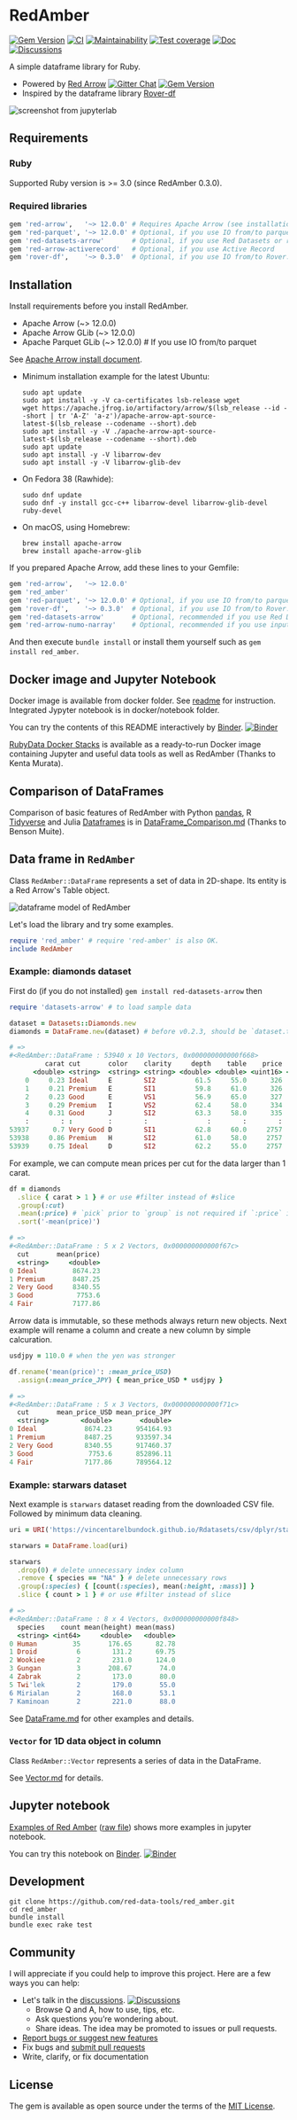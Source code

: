 # RedAmber

[![Gem Version](https://img.shields.io/gem/v/red_amber?color=brightgreen)](https://rubygems.org/gems/red_amber)
[![CI](https://github.com/heronshoes/red_amber/actions/workflows/ci.yml/badge.svg)](https://github.com/red-data-tools/red_amber/actions/workflows/ci.yml)
[![Maintainability](https://api.codeclimate.com/v1/badges/b8a745047045d2f49daa/maintainability)](https://codeclimate.com/github/heronshoes/red_amber/maintainability)
[![Test coverage](https://api.codeclimate.com/v1/badges/b8a745047045d2f49daa/test_coverage)](https://codeclimate.com/github/heronshoes/red_amber/test_coverage)
[![Doc](https://img.shields.io/badge/docs-latest-blue)](https://heronshoes.github.io/red_amber/)
[![Discussions](https://img.shields.io/github/discussions/heronshoes/red_amber)](https://github.com/red-data-tools/red_amber/discussions)

A simple dataframe library for Ruby.

- Powered by [Red Arrow](https://github.com/apache/arrow/tree/master/ruby/red-arrow)
[![Gitter Chat](https://badges.gitter.im/red-data-tools/en.svg)](https://gitter.im/red-data-tools/en) [![Gem Version](https://img.shields.io/gem/v/red-arrow?color=brightgreen)](https://rubygems.org/gems/red-arrow)
- Inspired by the dataframe library [Rover-df](https://github.com/ankane/rover)

![screenshot from jupyterlab](https://raw.githubusercontent.com/red-data-tools/red_amber/main/doc/image/screenshot.png)

## Requirements
### Ruby
Supported Ruby version is >= 3.0 (since RedAmber 0.3.0).

### Required libraries
```ruby
gem 'red-arrow',   '~> 12.0.0' # Requires Apache Arrow (see installation below)
gem 'red-parquet', '~> 12.0.0' # Optional, if you use IO from/to parquet
gem 'red-datasets-arrow'       # Optional, if you use Red Datasets or random sampling feature
gem 'red-arrow-activerecord'   # Optional, if you use Active Record
gem 'rover-df',    '~> 0.3.0'  # Optional, if you use IO from/to Rover::DataFrame
```

## Installation

Install requirements before you install RedAmber.

- Apache Arrow (~> 12.0.0)
- Apache Arrow GLib (~> 12.0.0)
- Apache Parquet GLib (~> 12.0.0)  # If you use IO from/to parquet

See [Apache Arrow install document](https://arrow.apache.org/install/).
  
  - Minimum installation example for the latest Ubuntu:

      ```
      sudo apt update
      sudo apt install -y -V ca-certificates lsb-release wget
      wget https://apache.jfrog.io/artifactory/arrow/$(lsb_release --id --short | tr 'A-Z' 'a-z')/apache-arrow-apt-source-latest-$(lsb_release --codename --short).deb
      sudo apt install -y -V ./apache-arrow-apt-source-latest-$(lsb_release --codename --short).deb
      sudo apt update
      sudo apt install -y -V libarrow-dev
      sudo apt install -y -V libarrow-glib-dev
      ```

  - On Fedora 38 (Rawhide):

      ```
      sudo dnf update
      sudo dnf -y install gcc-c++ libarrow-devel libarrow-glib-devel ruby-devel
      ```

  - On macOS, using Homebrew:

      ```
      brew install apache-arrow
      brew install apache-arrow-glib
      ```

If you prepared Apache Arrow, add these lines to your Gemfile:

```ruby
gem 'red-arrow',   '~> 12.0.0'
gem 'red_amber'
gem 'red-parquet', '~> 12.0.0' # Optional, if you use IO from/to parquet
gem 'rover-df',    '~> 0.3.0'  # Optional, if you use IO from/to Rover::DataFrame
gem 'red-datasets-arrow'       # Optional, recommended if you use Red Datasets
gem 'red-arrow-numo-narray'    # Optional, recommended if you use inputs from Numo::NArray
```

And then execute `bundle install` or install them yourself such as `gem install red_amber`.

## Docker image and Jupyter Notebook

Docker image is available from docker folder. See [readme](docker/readme.md) for instruction. Integrated Jypyter notebook is in docker/notebook folder.

You can try the contents of this README interactively by [Binder](https://mybinder.org/v2/gh/heronshoes/docker-stacks/RedAmber-binder?filepath=red-amber.ipynb). 
[![Binder](https://mybinder.org/badge_logo.svg)](https://mybinder.org/v2/gh/heronshoes/docker-stacks/RedAmber-binder?filepath=red-amber.ipynb)

[RubyData Docker Stacks](https://github.com/RubyData/docker-stacks) is available as a ready-to-run Docker image containing Jupyter and useful data tools as well as RedAmber (Thanks to Kenta Murata).

## Comparison of DataFrames

Comparison of  basic features of RedAmber with Python 
[pandas](https://pandas.pydata.org/),
R [Tidyverse](https://www.tidyverse.org/) and
Julia [Dataframes](https://dataframes.juliadata.org/stable/) is in [DataFrame_Comparison.md](doc/DataFrame_Comparison.md) (Thanks to Benson Muite).

## Data frame in `RedAmber`

Class `RedAmber::DataFrame` represents a set of data in 2D-shape.
Its entity is a Red Arrow's Table object. 

![dataframe model of RedAmber](https://raw.githubusercontent.com/red-data-tools/red_amber/main/doc/image/dataframe_model.png)

Let's load the library and try some examples.

```ruby
require 'red_amber' # require 'red-amber' is also OK.
include RedAmber
```

### Example: diamonds dataset

First do (if you do not installed) `
gem install red-datasets-arrow
`
then

```ruby
require 'datasets-arrow' # to load sample data

dataset = Datasets::Diamonds.new
diamonds = DataFrame.new(dataset) # before v0.2.3, should be `dataset.to_arrow`

# =>
#<RedAmber::DataFrame : 53940 x 10 Vectors, 0x000000000000f668>
         carat cut       color    clarity     depth    table    price        x ...        z
      <double> <string>  <string> <string> <double> <double> <uint16> <double> ... <double>
    0     0.23 Ideal     E        SI2          61.5     55.0      326     3.95 ...     2.43
    1     0.21 Premium   E        SI1          59.8     61.0      326     3.89 ...     2.31
    2     0.23 Good      E        VS1          56.9     65.0      327     4.05 ...     2.31
    3     0.29 Premium   I        VS2          62.4     58.0      334      4.2 ...     2.63
    4     0.31 Good      J        SI2          63.3     58.0      335     4.34 ...     2.75
    :        : :         :        :               :        :        :        : ...        :
53937      0.7 Very Good D        SI1          62.8     60.0     2757     5.66 ...     3.56
53938     0.86 Premium   H        SI2          61.0     58.0     2757     6.15 ...     3.74
53939     0.75 Ideal     D        SI2          62.2     55.0     2757     5.83 ...     3.64
```

For example, we can compute mean prices per cut for the data larger than 1 carat.

```ruby
df = diamonds
  .slice { carat > 1 } # or use #filter instead of #slice
  .group(:cut)
  .mean(:price) # `pick` prior to `group` is not required if `:price` is specified here.
  .sort('-mean(price)')

# =>
#<RedAmber::DataFrame : 5 x 2 Vectors, 0x000000000000f67c>
  cut       mean(price)
  <string>     <double>
0 Ideal         8674.23
1 Premium       8487.25
2 Very Good     8340.55
3 Good           7753.6
4 Fair          7177.86
```

Arrow data is immutable, so these methods always return new objects.
Next example will rename a column and create a new column by simple calcuration.

```ruby
usdjpy = 110.0 # when the yen was stronger

df.rename('mean(price)': :mean_price_USD)
  .assign(:mean_price_JPY) { mean_price_USD * usdjpy }

# =>
#<RedAmber::DataFrame : 5 x 3 Vectors, 0x000000000000f71c>
  cut       mean_price_USD mean_price_JPY
  <string>        <double>       <double>
0 Ideal            8674.23      954164.93
1 Premium          8487.25      933597.34
2 Very Good        8340.55      917460.37
3 Good              7753.6      852896.11
4 Fair             7177.86      789564.12
```

### Example: starwars dataset

Next example is `starwars` dataset reading from the downloaded CSV file. Followed by minimum data cleaning.

```ruby
uri = URI('https://vincentarelbundock.github.io/Rdatasets/csv/dplyr/starwars.csv')

starwars = DataFrame.load(uri)

starwars
  .drop(0) # delete unnecessary index column
  .remove { species == "NA" } # delete unnecessary rows
  .group(:species) { [count(:species), mean(:height, :mass)] }
  .slice { count > 1 } # or use #filter instead of slice

# =>
#<RedAmber::DataFrame : 8 x 4 Vectors, 0x000000000000f848>
  species    count mean(height) mean(mass)
  <string> <int64>     <double>   <double>
0 Human         35       176.65      82.78
1 Droid          6        131.2      69.75
2 Wookiee        2        231.0      124.0
3 Gungan         3       208.67       74.0
4 Zabrak         2        173.0       80.0
5 Twi'lek        2        179.0       55.0
6 Mirialan       2        168.0       53.1
7 Kaminoan       2        221.0       88.0
```

See [DataFrame.md](doc/DataFrame.md) for other examples and details.


### `Vector` for 1D data object in column

Class `RedAmber::Vector` represents a series of data in the DataFrame.

See [Vector.md](doc/Vector.md) for details.

## Jupyter notebook

[Examples of Red Amber](https://github.com/heronshoes/docker-stacks/blob/RedAmber-binder/binder/examples_of_red_amber.ipynb)
([raw file](https://raw.githubusercontent.com/heronshoes/docker-stacks/RedAmber-binder/binder/examples_of_red_amber.ipynb)) shows more examples in jupyter notebook.

You can try this notebook on [Binder](https://mybinder.org/v2/gh/heronshoes/docker-stacks/RedAmber-binder?filepath=examples_of_red_amber.ipynb). 
[![Binder](https://mybinder.org/badge_logo.svg)](https://mybinder.org/v2/gh/heronshoes/docker-stacks/RedAmber-binder?filepath=examples_of_red_amber.ipynb)


## Development

```shell
git clone https://github.com/red-data-tools/red_amber.git
cd red_amber
bundle install
bundle exec rake test
```

## Community

I will appreciate if you could help to improve this project. Here are a few ways you can help:

- Let's talk in the [discussions](https://github.com/heronshoes/red_amber/discussions). [![Discussions](https://img.shields.io/github/discussions/heronshoes/red_amber)](https://github.com/red-data-tools/red_amber/discussions)
  - Browse Q and A, how to use, tips, etc.
  - Ask questions you’re wondering about.
  - Share ideas. The idea may be promoted to issues or pull requests.
- [Report bugs or suggest new features](https://github.com/red-data-tools/red_amber/issues)
- Fix bugs and [submit pull requests](https://github.com/red-data-tools/red_amber/pulls)
- Write, clarify, or fix documentation

## License

The gem is available as open source under the terms of the [MIT License](https://opensource.org/licenses/MIT).
